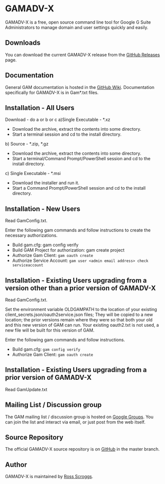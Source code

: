 GAMADV-X
============================
GAMADV-X is a free, open source command line tool for Google G Suite Administrators to manage domain and user settings quickly and easily.

Downloads
---------
You can download the current GAMADV-X release from the [GitHub Releases] page.

Documentation
-------------
General GAM documentation is hosted in the [GitHub Wiki]. Documentation specifically for GAMADV-X is in Gam*.txt files.

Installation - All Users
------------------------
Download - do a or b or c
a)Single Executable - *.xz
- Download the archive, extract the contents into some directory.
- Start a terminal session and cd to the install directory.

b) Source - *.zip, *.gz
- Download the archive, extract the contents into some directory.
- Start a terminal/Command Prompt/PowerShell session and cd to the install directory.

c) Single Executable - *.msi
- Download the installer and run it.
- Start a Command Prompt/PowerShell session and cd to the install directory.

Installation - New Users
------------------------
Read GamConfig.txt.

Enter the following gam commands and follow instructions to create the necessary authorizations.
- Build gam.cfg: gam config verify
- Build GAM Project for authorization: gam create project
- Authorize Gam Client: ```gam oauth create```
- Authorize Service Account: ```gam user <admin email address> check serviceaccount```

Installation - Existing Users upgrading from a version other than a prior version of GAMADV-X
---------------------------------------------------------------------------------------------
Read GamConfig.txt.

Set the environment variable OLDGAMPATH to the location of your existing client_secrets.json/oauth2service.json files;
They will be copied to a new location; the prior versions remain where they were so that both your old and this new
version of GAM can run. Your existing oauth2.txt is not used, a new file will be built for this version of GAM.

Enter the following gam commands and follow instructions.
- Build gam.cfg: ```gam config verify```
- Authorize Gam Client: ```gam oauth create```

Installation - Existing Users upgrading from a prior version of GAMADV-X
---------------------------------------------------------------------------------------------
Read GamUpdate.txt

Mailing List / Discussion group
-------------------------------
The GAM mailing list / discussion group is hosted on [Google Groups].  You can join the list and interact via email, or just post from the web itself.

Source Repository
-----------------
The official GAMADV-X source repository is on [GitHub] in the master branch.

Author
------
GAMADV-X is maintained by <a href="mailto:ross.scroggs@gmail.com">Ross Scroggs</a>.

[GitHub Releases]: https://github.com/taers232c/GAMADV-X/releases
[GitHub]: https://github.com/taers232c/GAMADV-X/tree/master
[GitHub Wiki]: https://github.com/jay0lee/GAM/wiki/
[Google Groups]: http://groups.google.com/group/google-apps-manager
